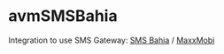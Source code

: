 # avmSMSBahia
Integration to use SMS Gateway: <a href="http://www.smsbahia.com.br">SMS Bahia</a> / <a href="https://www.maxxmobi.com.br">MaxxMobi</a>


